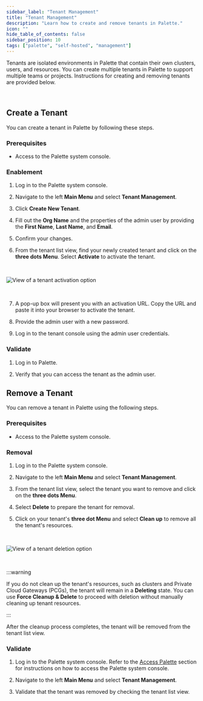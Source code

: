 ```yaml
---
sidebar_label: "Tenant Management"
title: "Tenant Management"
description: "Learn how to create and remove tenants in Palette."
icon: ""
hide_table_of_contents: false
sidebar_position: 10
tags: ["palette", "self-hosted", "management"]
---
```


Tenants are isolated environments in Palette that contain their own clusters, users, and resources. You can create
multiple tenants in Palette to support multiple teams or projects. Instructions for creating and removing tenants are
provided below.

<br />

## Create a Tenant

You can create a tenant in Palette by following these steps.

### Prerequisites

- Access to the Palette system console.

### Enablement

1. Log in to the Palette system console.

2. Navigate to the left **Main Menu** and select **Tenant Management**.

3. Click **Create New Tenant**.

4. Fill out the **Org Name** and the properties of the admin user by providing the **First Name**, **Last Name**, and
   **Email**.

5. Confirm your changes.

6. From the tenant list view, find your newly created tenant and click on the **three dots Menu**. Select **Activate**
   to activate the tenant.

<br />

![View of a tenant activation option](/enterprise-version_system-management_tenant-management_activate-tenant.webp)

<br />

7. A pop-up box will present you with an activation URL. Copy the URL and paste it into your browser to activate the
   tenant.

8. Provide the admin user with a new password.

9. Log in to the tenant console using the admin user credentials.

### Validate

1. Log in to Palette.

2. Verify that you can access the tenant as the admin user.

## Remove a Tenant

You can remove a tenant in Palette using the following steps.

### Prerequisites

- Access to the Palette system console.

### Removal

1. Log in to the Palette system console.

2. Navigate to the left **Main Menu** and select **Tenant Management**.

3. From the tenant list view, select the tenant you want to remove and click on the **three dots Menu**.

4. Select **Delete** to prepare the tenant for removal.

5. Click on your tenant's **three dot Menu** and select **Clean up** to remove all the tenant's resources.

<br />

![View of a tenant deletion option](/enterprise_version_system-management_tenant-management_remove-tenant.webp)

<br />

:::warning

If you do not clean up the tenant's resources, such as clusters and Private Cloud Gateways (PCGs), the tenant will
remain in a **Deleting** state. You can use **Force Cleanup & Delete** to proceed with deletion without manually
cleaning up tenant resources.

:::

After the cleanup process completes, the tenant will be removed from the tenant list view.

### Validate

1. Log in to the Palette system console. Refer to the [Access Palette](../enterprise-version.md#access-palette) section
   for instructions on how to access the Palette system console.

2. Navigate to the left **Main Menu** and select **Tenant Management**.

3. Validate that the tenant was removed by checking the tenant list view.
